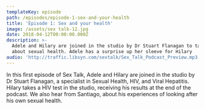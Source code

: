 ```yaml
---
templateKey: episode
path: /episodes/episode-1-sex-and-your-health
title: 'Episode 1: Sex and your health'
image: /assets/sex talk-12.jpg
date: 2018-04-12T00:00:00.000Z
description: >-
  Adele and Hilary are joined in the studio by Dr Stuart Flanagan to talk all
  about sexual health. Adele has a surprise up her sleeve for Hilary
audio: 'http://traffic.libsyn.com/sextalk/Sex_Talk_Podcast_Preview.mp3'
---
```

In this first episode of Sex Talk, Adele and Hilary are joined in the studio by Dr Stuart Flanagan, a specialist in Sexual Health, HIV, and Viral Hepatitis. Hilary takes a HIV test in the studio, receiving his results at the end of the podcast. We also hear from Santiago, about his experiences of looking after his own sexual health.
